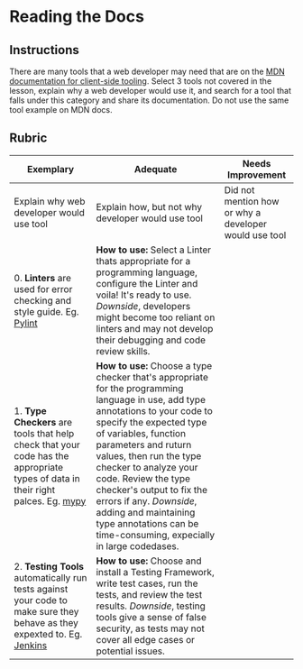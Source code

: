# Reading the Docs

## Instructions

There are many tools that a web developer may need that are on the [MDN documentation for client-side tooling](https://developer.mozilla.org/docs/Learn/Tools_and_testing/Understanding_client-side_tools/Overview). Select 3 tools not covered in the lesson, explain why a web developer would use it, and search for a tool that falls under this category and share its documentation. Do not use the same tool example on MDN docs.

## Rubric

Exemplary | Adequate | Needs Improvement
--- | --- | -- |
|Explain why web developer would use tool| Explain how, but not why developer would use tool| Did not mention how or why a developer would use tool  |
| 0. **Linters** are used for error checking and style guide. Eg. [Pylint](https://pylint.readthedocs.io/en/stable/) | **How to use:** Select a Linter thats appropriate for a programming language, configure the Linter and voila! It's ready to use. *Downside*, developers might become too reliant on linters and may not develop their debugging and code review skills.  |  |
| 1. **Type Checkers** are tools that help check that your code has the appropriate types of data in their right palces. Eg. [mypy](https://mypy.readthedocs.io/en/stable/)| **How to use:** Choose a type checker that's appropriate for the programming language in use, add type annotations to your code to specify the expected type of variables, function parameters and ruturn values, then run the type checker to analyze your code. Review the type checker's output to fix the errors if any. *Downside*, adding and maintaining type annotations can be time-consuming, expecially in large codedases. |  |
| 2. **Testing Tools** automatically run tests against your code to make sure they behave as they expexted to. Eg. [Jenkins](https://www.jenkins.io/doc/) | **How to use:** Choose and install a Testing Framework, write test cases, run the tests, and review the test results. *Downside*, testing tools give a sense of false security, as tests may not cover all edge cases or potential issues. |  |